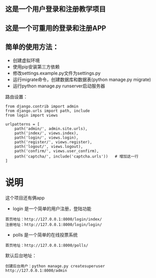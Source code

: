 ## 这是一个用户登录和注册教学项目
## 这是一个可重用的登录和注册APP


## 简单的使用方法：


- 创建虚拟环境
- 使用pip安装第三方依赖
- 修改settings.example.py文件为settings.py
- 运行migrate命令，创建数据库和数据表(python manage.py migrate)
- 运行python manage.py runserver启动服务器


路由设置：

```
from django.contrib import admin
from django.urls import path, include
from login import views

urlpatterns = [
    path('admin/', admin.site.urls),
    path('index/', views.index),
    path('login/', views.login),
    path('register/', views.register),
    path('logout/', views.logout),
    path('confirm/', views.user_confirm),
    path('captcha/', include('captcha.urls'))   # 增加这一行
]
```
# 说明
这个项目还有俩app
- login 是一个简单的用户注册，登陆功能
```
首页地址：http://127.0.0.1:8000/login/index/
注册地址：http://127.0.0.1:8000/login/login/
```
- polls 是一个简单的在线投票系统
```
首页地址：http://127.0.0.1:8000/polls/

```

默认后台地址：
```
创建后台用户：python manage.py createsuperuser
http://127.0.0.1:8000/admin
```